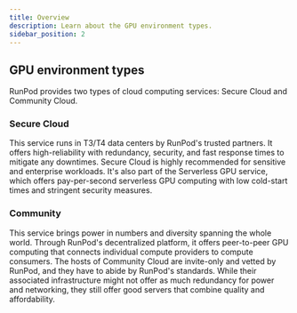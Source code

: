 ```yaml
---
title: Overview
description: Learn about the GPU environment types.
sidebar_position: 2
---
```


## GPU environment types

RunPod provides two types of cloud computing services: Secure Cloud and Community Cloud.

### Secure Cloud

This service runs in T3/T4 data centers by RunPod's trusted partners. It offers high-reliability with redundancy, security, and fast response times to mitigate any downtimes. Secure Cloud is highly recommended for sensitive and enterprise workloads. It's also part of the Serverless GPU service, which offers pay-per-second serverless GPU computing with low cold-start times and stringent security measures.

### Community

This service brings power in numbers and diversity spanning the whole world. Through RunPod's decentralized platform, it offers peer-to-peer GPU computing that connects individual compute providers to compute consumers. The hosts of Community Cloud are invite-only and vetted by RunPod, and they have to abide by RunPod's standards. While their associated infrastructure might not offer as much redundancy for power and networking, they still offer good servers that combine quality and affordability.
